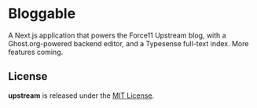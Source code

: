# Bloggable

A Next.js application that powers the Force11 Upstream blog, with a Ghost.org-powered backend editor, and a Typesense full-text index. More features coming.

## License

**upstream** is released under the [MIT License](https://github.com/force11/upstream/blob/main/LICENSE.md).
